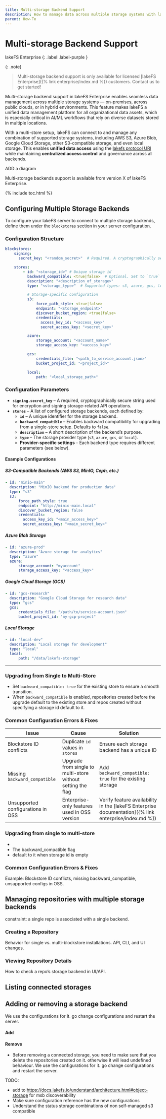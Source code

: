 ```yaml
---
title: Multi-storage Backend Support
description: How to manage data across multiple storage systems with lakeFS 
parent: How-To
---
```


# Multi-storage Backend Support

lakeFS Enterprise
{: .label .label-purple }

{: .note}
> Multi-storage backend support is only available for licensed [lakeFS Enterprise]({% link enterprise/index.md %}) customers.
> Contact us to get started!   

Multi-storage backend support in lakeFS Enterprise enables seamless data management across multiple storage systems — 
on-premises, across public clouds, or in hybrid environments. This feature makes lakeFS a unified data management platform
for all organizational data assets, which is especially critical in AI/ML workflows that rely on diverse datasets stored
in multiple locations.

With a multi-store setup, lakeFS can connect to and manage any combination of supported storage systems, including AWS S3,
Azure Blob, Google Cloud Storage, other S3-compatible storage, and even local storage. This enables **unified data access** 
using the [lakefs protocol URI](../understand/model.md#lakefs-protocol-uris) while maintaining **centralized access control**
and governance across all backends.

ADD a diagram

Multi-storage backends support is available from version X of lakeFS Enterprise.

{% include toc.html %}

## Configuring Multiple Storage Backends

To configure your lakeFS server to connect to multiple storage backends, define them under the `blockstores` section in 
your server configuration.

### Configuration Structure

```yaml
blockstores:
    signing:
      secret_key: "<random_secret>"  # Required. A cryptographically secure random string for encryption and HMAC signing in storage-related APIs.

    stores:
        - id: "<storage_id>" # Unique storage id 
          backward_compatible: <true|false>  # Optional. Set to `true` for upgrading from a single-store setup.
          description: "<description_of_storage>"  
          type: "<storage_type>"  # Supported types: s3, azure, gcs, local, etc.

          # Storage-specific configuration
          s3:  
              force_path_style: <true|false>  
              endpoint: "<storage_endpoint>"  
              discover_bucket_region: <true|false>  
              credentials:
                access_key_id: "<access_key>"
                secret_access_key: "<secret_key>"

          azure:  
              storage_account: "<account_name>"  
              storage_access_key: "<access_key>"

          gcs:  
              credentials_file: "<path_to_service_account.json>"
              bucket_project_id: "<project_id>"

          local:  
              path: "<local_storage_path>"
```  

### Configuration Parameters

- **`signing.secret_key`** – A required, cryptographically secure string used for encryption and signing storage-related API operations.
- **`stores`** – A list of configured storage backends, each defined by:
  - **`id`** – A unique identifier for the storage backend.
  - **`backward_compatible`** – Enables backward compatibility for upgrading from a single-store setup. Defaults to `false`.
  - **`description`** – A short description of the backend’s purpose.
  - **`type`** – The storage provider type (`s3`, `azure`, `gcs`, or `local`).
  - **Provider-specific settings** – Each backend type requires different parameters (see below).

#### Example Configurations

##### **S3-Compatible Backends (AWS S3, MinIO, Ceph, etc.)**

```yaml
- id: "minio-main"
  description: "MinIO backend for production data"
  type: "s3"
  s3:
      force_path_style: true
      endpoint: "http://minio-main.local"
      discover_bucket_region: false
      credentials:
        access_key_id: "<main_access_key>"
        secret_access_key: "<main_secret_key>"
```

##### **Azure Blob Storage**

```yaml
- id: "azure-prod"
  description: "Azure storage for analytics"
  type: "azure"
  azure:
      storage_account: "myaccount"
      storage_access_key: "<access_key>"
```

##### **Google Cloud Storage (GCS)**

```yaml
- id: "gcs-research"
  description: "Google Cloud Storage for research data"
  type: "gcs"
  gcs:
      credentials_file: "/path/to/service-account.json"
      bucket_project_id: "my-gcp-project"
```

##### **Local Storage**

```yaml
- id: "local-dev"
  description: "Local storage for development"
  type: "local"
  local:
      path: "/data/lakefs-storage"
```

---

### Upgrading from Single to Multi-Store
- Set `backward_compatible: true` for the existing store to ensure a smooth transition.
- When `backward_compatible` is enabled, repositories created before the upgrade default to the existing store and repos 
created without specifying a storage id default to it. 

### **Common Configuration Errors & Fixes**
| Issue | Cause | Solution |
|-------|-------|---------|
| Blockstore ID conflicts | Duplicate `id` values in `stores` | Ensure each storage backend has a unique ID |
| Missing `backward_compatible` | Upgrade from single to multi-store without setting the flag | Add `backward_compatible: true` for the existing storage |
| Unsupported configurations in OSS | Enterprise-only features used in OSS version | Verify feature availability in the [lakeFS Enterprise documentation]({% link enterprise/index.md %}) |


### Upgrading from single to multi-store
* 
* The backward_compatible flag
* default to it when storage id is empty


### Common Configuration Errors & Fixes

Example: Blockstore ID conflicts, missing backward_compatible, unsupported configs in OSS.

## Managing repositories with multiple storage backends 

constraint: a single repo is associated with a single backend.

### Creating a Repository
Behavior for single vs. multi-blockstore installations.
API, CLI, and UI changes.

### Viewing Repository Details
How to check a repo’s storage backend in UI/API.

## Listing connected storages 

## Adding or removing a storage backend
We use the configurations for it. go change configurations and restart the server.

#### Add

#### Remove

* Before removing a connected storage, you need to make sure that you delete the repositories created on it. otherwise it will lead
  undefined behaviour.
  We use the configurations for it. go change configurations and restart the server.


TODO: 
* add to https://docs.lakefs.io/understand/architecture.html#object-storage for msb discoverability
* Make sure configuration reference has the new configurations
* Understand the status storage combinations of non self-managed s3 compatible 
